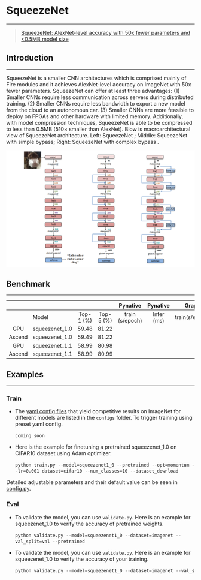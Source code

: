 # SqueezeNet
***
> [SqueezeNet: AlexNet-level accuracy with 50x fewer parameters and <0.5MB model size](https://arxiv.org/pdf/1602.07360.pdf)

## Introduction
***
SqueezeNet is a smaller CNN architectures which is comprised mainly of Fire modules and it achieves AlexNet-level accuracy on ImageNet with 50x fewer parameters.  SqueezeNet can offer at least three advantages: (1) Smaller CNNs require less communication across servers during distributed training. (2) Smaller CNNs require less bandwidth to export a new model from the cloud to an autonomous car. (3) Smaller CNNs are more feasible to deploy on FPGAs and other hardware with limited memory. Additionally, with model compression techniques, SqueezeNet is able to be  compressed to less than 0.5MB (510× smaller than AlexNet). Blow is macroarchitectural view of SqueezeNet architecture. Left: SqueezeNet ; Middle: SqueezeNet with simple bypass; Right: SqueezeNet with complex bypass .

![](squeezenet.png)



## Benchmark
***

|        |              |           |           |    Pynative     |  Pynative  |     Graph      |   Graph    |           |            |
| :----: | ------------ | :-------: | :-------: | :-------------: | :--------: | :------------: | :--------: | :-------: | :--------: |
|        | Model        | Top-1 (%) | Top-5 (%) | train (s/epoch) | Infer (ms) | train(s/epoch) | Infer (ms) | Download  |   Config   |
| GPU | squeezenet_1.0 | 59.48 | 81.22 |  |  |  |  | [model]() | [config]() |
| Ascend | squeezenet_1.0 |   59.49   | 81.22 |  |  |  |  |  |  |
|  GPU   | squeezenet_1.1 | 58.99 | 80.98 |                 |            |                |            | [model]() | [config]() |
| Ascend | squeezenet_1.1 | 58.99 |   80.99   |                 |            |                |            |           |            |



## Examples

***

### Train

- The [yaml config files](../../configs) that yield competitive results on ImageNet for different models are listed in the `configs` folder. To trigger training using preset yaml config. 

  ```shell
  coming soon
  ```


- Here is the example for finetuning a pretrained squeezenet_1.0 on CIFAR10 dataset using Adam optimizer.

  ```shell
  python train.py --model=squeezenet1_0 --pretrained --opt=momentum --lr=0.001 dataset=cifar10 --num_classes=10 --dataset_download
  ```

Detailed adjustable parameters and their default value can be seen in [config.py](../../config.py).

### Eval

- To validate the model, you can use `validate.py`. Here is an example for squeezenet_1.0 to verify the accuracy of pretrained weights.

  ```shell
  python validate.py --model=squeezenet1_0 --dataset=imagenet --val_split=val --pretrained
  ```

- To validate the model, you can use `validate.py`. Here is an example for squeezenet_1.0 to verify the accuracy of your training.

  ```python
  python validate.py --model=squeezenet1_0 --dataset=imagenet --val_split=val --ckpt_path='./ckpt/squeezenet1_0-best.ckpt'
  ```

